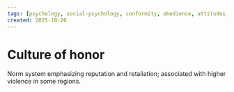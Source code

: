 ```yaml
---
tags: [psychology, social-psychology, conformity, obedience, attitudes, attribution, prejudice, aggression, prosocial]
created: 2025-10-20
---
```

# Culture of honor

Norm system emphasizing reputation and retaliation; associated with higher violence in some regions.
